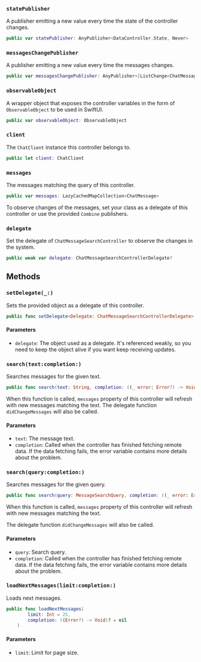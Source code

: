 
### `statePublisher`

A publisher emitting a new value every time the state of the controller changes.

``` swift
public var statePublisher: AnyPublisher<DataController.State, Never> 
```

### `messagesChangePublisher`

A publisher emitting a new value every time the messages changes.

``` swift
public var messagesChangePublisher: AnyPublisher<[ListChange<ChatMessage>], Never> 
```

### `observableObject`

A wrapper object that exposes the controller variables in the form of `ObservableObject` to be used in SwiftUI.

``` swift
public var observableObject: ObservableObject 
```

### `client`

The `ChatClient` instance this controller belongs to.

``` swift
public let client: ChatClient
```

### `messages`

The messages matching the query of this controller.

``` swift
public var messages: LazyCachedMapCollection<ChatMessage> 
```

To observe changes of the messages, set your class as a delegate of this controller or use the provided
`Combine` publishers.

### `delegate`

Set the delegate of `ChatMessageSearchController` to observe the changes in the system.

``` swift
public weak var delegate: ChatMessageSearchControllerDelegate? 
```

## Methods

### `setDelegate(_:)`

Sets the provided object as a delegate of this controller.

``` swift
public func setDelegate<Delegate: ChatMessageSearchControllerDelegate>(_ delegate: Delegate) 
```

#### Parameters

  - `delegate`: The object used as a delegate. It's referenced weakly, so you need to keep the object alive if you want keep receiving updates.

### `search(text:completion:)`

Searches messages for the given text.

``` swift
public func search(text: String, completion: ((_ error: Error?) -> Void)? = nil) 
```

When this function is called, `messages` property of this controller will refresh with new messages matching the text.
The delegate function `didChangeMessages` will also be called.

> 

#### Parameters

  - `text`: The message text.
  - `completion`: Called when the controller has finished fetching remote data. If the data fetching fails, the error variable contains more details about the problem.

### `search(query:completion:)`

Searches messages for the given query.

``` swift
public func search(query: MessageSearchQuery, completion: ((_ error: Error?) -> Void)? = nil) 
```

When this function is called, `messages` property of this
controller will refresh with new messages matching the text.

The delegate function `didChangeMessages` will also be called.

> 

#### Parameters

  - `query`: Search query.
  - `completion`: Called when the controller has finished fetching remote data. If the data fetching fails, the error variable contains more details about the problem.

### `loadNextMessages(limit:completion:)`

Loads next messages.

``` swift
public func loadNextMessages(
        limit: Int = 25,
        completion: ((Error?) -> Void)? = nil
    ) 
```

#### Parameters

  - `limit`: Limit for page size.
